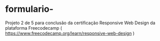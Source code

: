 # formulario- 

Projeto 2 de 5 para conclusão da certificação Responsive Web Design da plataforma Freecodecamp ( https://www.freecodecamp.org/learn/responsive-web-design )
 
